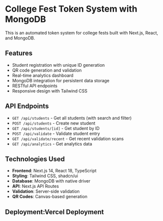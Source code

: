 # College Fest Token System with MongoDB

This is an automated token system for college fests built with Next.js, React, and MongoDB.

## Features

- Student registration with unique ID generation
- QR code generation and validation
- Real-time analytics dashboard
- MongoDB integration for persistent data storage
- RESTful API endpoints
- Responsive design with Tailwind CSS



## API Endpoints

- `GET /api/students` - Get all students (with search and filter)
- `POST /api/students` - Create new student
- `GET /api/students/[id]` - Get student by ID
- `POST /api/validate` - Validate student entry
- `GET /api/validate/recent` - Get recent validation scans
- `GET /api/analytics` - Get analytics data

## Technologies Used

- **Frontend**: Next.js 14, React 18, TypeScript
- **Styling**: Tailwind CSS, shadcn/ui
- **Database**: MongoDB with native driver
- **API**: Next.js API Routes
- **Validation**: Server-side validation
- **QR Codes**: Canvas-based generation

## Deployment:Vercel Deployment



